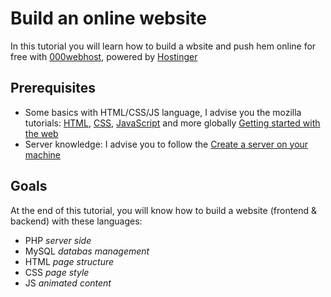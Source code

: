# Build an online website

In this tutorial you will learn how to build a wbsite and push hem online for free with [000webhost](https://000webhost.com), powered by [Hostinger](https://hostinger.com)

## Prerequisites
* Some basics with HTML/CSS/JS language, I advise you the mozilla tutorials: [HTML](https://developer.mozilla.org/en-US/docs/Learn/HTML), [CSS](https://developer.mozilla.org/en-US/docs/Learn/CSS), [JavaScript](https://developer.mozilla.org/en-US/docs/Learn/JavaScript) and more globally [Getting started with the web](https://developer.mozilla.org/en-US/docs/Learn/Getting_started_with_the_web)
* Server knowledge: I advise you to follow the [Create a server on your machine](../Create%20a%20server%20on%20your%20machine/)

## Goals
At the end of this tutorial, you will know how to build a website (frontend & backend) with these languages:
* PHP *server side*
* MySQL *databas management*
* HTML *page structure*
* CSS *page style*
* JS *animated content*

